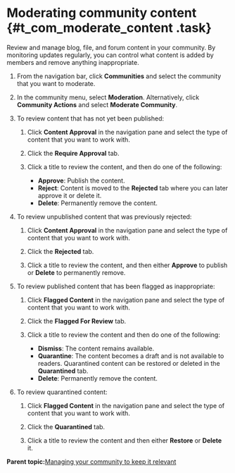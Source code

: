 # Moderating community content {#t_com_moderate_content .task}

Review and manage blog, file, and forum content in your community. By monitoring updates regularly, you can control what content is added by members and remove anything inappropriate.

1.  From the navigation bar, click **Communities** and select the community that you want to moderate.

2.  In the community menu, select **Moderation**. Alternatively, click **Community Actions** and select **Moderate Community**.

3.  To review content that has not yet been published:

    1.  Click **Content Approval** in the navigation pane and select the type of content that you want to work with.

    2.  Click the **Require Approval** tab.

    3.  Click a title to review the content, and then do one of the following:

        -   **Approve**: Publish the content.
        -   **Reject**: Content is moved to the **Rejected** tab where you can later approve it or delete it.
        -   **Delete**: Permanently remove the content.
4.  To review unpublished content that was previously rejected:

    1.  Click **Content Approval** in the navigation pane and select the type of content that you want to work with.

    2.  Click the **Rejected** tab.

    3.  Click a title to review the content, and then either **Approve** to publish or **Delete** to permanently remove.

5.  To review published content that has been flagged as inappropriate:

    1.  Click **Flagged Content** in the navigation pane and select the type of content that you want to work with.

    2.  Click the **Flagged For Review** tab.

    3.  Click a title to review the content and then do one of the following:

        -   **Dismiss**: The content remains available.
        -   **Quarantine**: The content becomes a draft and is not available to readers. Quarantined content can be restored or deleted in the **Quarantined** tab.
        -   **Delete**: Permanently remove the content.
6.  To review quarantined content:

    1.  Click **Flagged Content** in the navigation pane and select the type of content that you want to work with.

    2.  Click the **Quarantined** tab.

    3.  Click a title to review the content and then either **Restore** or **Delete** it.


**Parent topic:**[Managing your community to keep it relevant](../communities/c_com_manage_communities.md)

